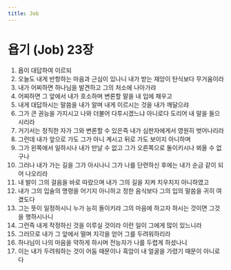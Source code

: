 ```yaml
---
title: Job
---
```


# 욥기 (Job) 23장
1. 욥이 대답하여 이르되
1. 오늘도 내게 반항하는 마음과 근심이 있나니 내가 받는 재앙이 탄식보다 무거움이라
1. 내가 어찌하면 하나님을 발견하고 그의 처소에 나아가랴
1. 어찌하면 그 앞에서 내가 호소하며 변론할 말을 내 입에 채우고
1. 내게 대답하시는 말씀을 내가 알며 내게 이르시는 것을 내가 깨달으랴
1. 그가 큰 권능을 가지시고 나와 더불어 다투시겠느냐 아니로다 도리어 내 말을 들으시리라
1. 거기서는 정직한 자가 그와 변론할 수 있은즉 내가 심판자에게서 영원히 벗어나리라
1. 그런데 내가 앞으로 가도 그가 아니 계시고 뒤로 가도 보이지 아니하며
1. 그가 왼쪽에서 일하시나 내가 만날 수 없고 그가 오른쪽으로 돌이키시나 뵈올 수 없구나
1. 그러나 내가 가는 길을 그가 아시나니 그가 나를 단련하신 후에는 내가 순금 같이 되어 나오리라
1. 내 발이 그의 걸음을 바로 따랐으며 내가 그의 길을 지켜 치우치지 아니하였고
1. 내가 그의 입술의 명령을 어기지 아니하고 정한 음식보다 그의 입의 말씀을 귀히 여겼도다
1. 그는 뜻이 일정하시니 누가 능히 돌이키랴 그의 마음에 하고자 하시는 것이면 그것을 행하시나니
1. 그런즉 내게 작정하신 것을 이루실 것이라 이런 일이 그에게 많이 있느니라
1. 그러므로 내가 그 앞에서 떨며 지각을 얻어 그를 두려워하리라
1. 하나님이 나의 마음을 약하게 하시며 전능자가 나를 두렵게 하셨나니
1. 이는 내가 두려워하는 것이 어둠 때문이나 흑암이 내 얼굴을 가렸기 때문이 아니로다